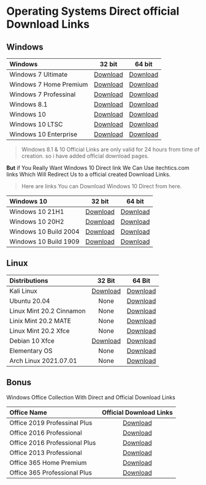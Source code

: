 # Operating Systems Direct official Download Links


## Windows


|   Windows                      |   32 bit	    |   64 bit   | 
|:-------------------------------|:------------:|:----------:|
|  Windows 7 Ultimate 			 | 	 [Download](https://download.microsoft.com/download/1/E/6/1E6B4803-DD2A-49DF-8468-69C0E6E36218/7601.24214.180801-1700.win7sp1_ldr_escrow_CLIENT_ULTIMATE_x86FRE_en-us.iso)     | [Download](https://download.microsoft.com/download/5/1/9/5195A765-3A41-4A72-87D8-200D897CBE21/7601.24214.180801-1700.win7sp1_ldr_escrow_CLIENT_ULTIMATE_x64FRE_en-us.iso) |
|  Windows 7 Home Premium        |   [Download](https://download.microsoft.com/download/E/D/A/EDA6B508-7663-4E30-86F9-949932F443D0/7601.24214.180801-1700.win7sp1_ldr_escrow_CLIENT_HOMEPREMIUM_x86FRE_en-us.iso) | [Download](https://download.microsoft.com/download/E/A/8/EA804D86-C3DF-4719-9966-6A66C9306598/7601.24214.180801-1700.win7sp1_ldr_escrow_CLIENT_HOMEPREMIUM_x64FRE_en-us.iso) |
|  Windows 7 Professinal 			 | 	 [Download](https://download.microsoft.com/download/C/0/6/C067D0CD-3785-4727-898E-60DC3120BB14/7601.24214.180801-1700.win7sp1_ldr_escrow_CLIENT_PROFESSIONAL_x86FRE_en-us.iso)     | [Download](https://download.microsoft.com/download/0/6/3/06365375-C346-4D65-87C7-EE41F55F736B/7601.24214.180801-1700.win7sp1_ldr_escrow_CLIENT_PROFESSIONAL_x64FRE_en-us.iso)
|  Windows 8.1 			 | 	 [Download](https://www.microsoft.com/en-in/software-download/windows8ISO)     | [Download](https://www.microsoft.com/en-in/software-download/windows8ISO)
|  Windows 10			 | 	 [Download](https://www.microsoft.com/en-in/software-download/windows10ISO)     | [Download](https://www.microsoft.com/en-in/software-download/windows10ISO)  |
|  Windows 10 LTSC        |  [Download](https://software-download.microsoft.com/download/sg/17763.107.101029-1455.rs5_release_svc_refresh_CLIENT_LTSC_EVAL_x86FRE_en-us.iso) | [Download](https://software-download.microsoft.com/download/sg/17763.107.101029-1455.rs5_release_svc_refresh_CLIENT_LTSC_EVAL_x64FRE_en-us.iso) |
|  Windows 10 Enterprise |   [Download](https://software-download.microsoft.com/download/sg/19043.928.210409-1212.21h1_release_svc_refresh_CLIENTENTERPRISEEVAL_OEMRET_x86FRE_en-us.iso) | [Download](https://software-download.microsoft.com/download/sg/19043.928.210409-1212.21h1_release_svc_refresh_CLIENTENTERPRISEEVAL_OEMRET_x64FRE_en-us.iso)|
> Windows 8.1 & 10 Official Links are only valid for 24 hours from time of creation. so i have added official download pages.

**But** if You Really Want Windows 10 Direct link We Can Use itechtics.com links Which Will Redirect Us to a official created Download Links.

> Here are links You can Download Windows 10 Direct from here.

| Windows 10 | 32 bit   |  64 bit    |
|:-----------|:--------:|:----------:|
| Windows 10 21H1 | [Download](https://www.itechtics.com/?dl_id=141) | [Download](https://www.itechtics.com/?dl_id=140) |
| Windows 10 20H2 | [Download](https://www.itechtics.com/?dl_id=134) | [Download](https://www.itechtics.com/?dl_id=133) |
| Windows 10 Build 2004 | [Download](https://www.itechtics.com/?dl_id=87) | [Download](https://www.itechtics.com/?dl_id=85) |
| Windows 10 Build 1909 | [Download](https://www.itechtics.com/?dl_id=76) | [Download](https://www.itechtics.com/?dl_id=75) |

## Linux

|  Distributions                 |   32 Bit      |   64 Bit  |
|:-------------------------------|:-------------:|:---------:|
|  Kali Linux                    | [Download](https://cdimage.kali.org/kali-2021.2/kali-linux-2021.2-installer-i386.iso) | [Download](https://cdimage.kali.org/kali-2021.2/kali-linux-2021.2-installer-amd64.iso) |
|  Ubuntu 20.04                  |  None         | [Download](https://releases.ubuntu.com/20.04.2.0/ubuntu-20.04.2.0-desktop-amd64.iso) |
| Linux Mint 20.2 Cinnamon       | None          | [Download](https://mirrors.kernel.org/linuxmint/stable/20.2/linuxmint-20.2-cinnamon-64bit.iso) |
| Linix Mint 20.2 MATE           | None          | [Download](https://mirrors.kernel.org/linuxmint/stable/20.2/linuxmint-20.2-mate-64bit.iso) |
| Linux Mint 20.2 Xfce           | None          | [Download](https://mirrors.kernel.org/linuxmint/stable/20.2/linuxmint-20.2-xfce-64bit.iso) |
| Debian 10 Xfce                 | [Download](https://cdimage.debian.org/debian-cd/10.10.0/i386/iso-cd/debian-10.10.0-i386-xfce-CD-1.iso) | [Download](https://cdimage.debian.org/debian-cd/10.10.0/amd64/iso-cd/debian-10.10.0-amd64-xfce-CD-1.iso) |
| Elementary OS                | None | [Download](https://sgp1.dl.elementary.io/download/MTYyNjc3OTE2NQ==/elementaryos-5.1-stable.20200814.iso) |
| Arch Linux 2021.07.01                  | None      | [Download](http://mirror.cse.iitk.ac.in/archlinux/iso/2021.07.01/archlinux-2021.07.01-x86_64.iso) |




##  Bonus
Windows Office Collection With Direct and Official Download Links

|   Office Name                         |  Official Download Links    |
|:--------------------------------------|:---------------------------:|
| Office 2019 Professinal Plus  | [Download](http://officecdn.microsoft.com/pr/492350f6-3a01-4f97-b9c0-c7c6ddf67d60/media/en-us/ProPlus2019Retail.img) |
| Office 2016 Professional | [Download](https://officecdn.microsoft.com/db/492350F6-3A01-4F97-B9C0-C7C6DDF67D60/media/en-US/ProfessionalRetail.img) |
| Office 2016 Professional Plus | [Download](https://officecdn.microsoft.com/db/492350F6-3A01-4F97-B9C0-C7C6DDF67D60/media/en-US/ProPlusRetail.img) |
| Office 2013 Professional | [Download](https://officeredir.microsoft.com/r/rlidO15C2RMediaDownload?p1=db&p2=de-DE&p3=ProfessionalRetail) |
| Office 365 Home Premium |[Download](https://officecdn.microsoft.com/db/492350F6-3A01-4F97-B9C0-C7C6DDF67D60/media/en-US/O365HomePremRetail.img) |
| Office 365 Professional Plus | [Download](https://officecdn.microsoft.com/db/492350F6-3A01-4F97-B9C0-C7C6DDF67D60/media/en-US/O365ProPlusRetail.img) |
